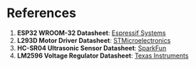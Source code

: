 # References

1. **ESP32 WROOM-32 Datasheet**: [Espressif Systems](https://www.espressif.com/sites/default/files/documentation/esp32-wroom-32_datasheet_en.pdf)
2. **L293D Motor Driver Datasheet**: [STMicroelectronics](https://www.st.com/en/motor-drivers/l293d.html)
3. **HC-SR04 Ultrasonic Sensor Datasheet**: [SparkFun](https://cdn.sparkfun.com/datasheets/Sensors/Proximity/HCSR04.pdf)
4. **LM2596 Voltage Regulator Datasheet**: [Texas Instruments](https://www.ti.com/product/LM2596)